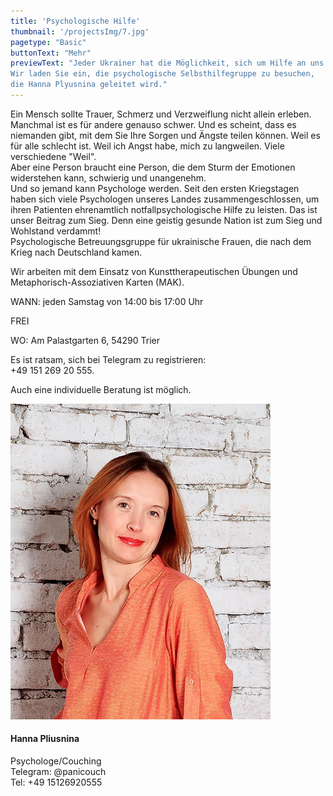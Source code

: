 ```yaml
---
title: 'Psychologische Hilfe'
thumbnail: '/projectsImg/7.jpg'
pagetype: "Basic"
buttonText: "Mehr"
previewText: "Jeder Ukrainer hat die Möglichkeit, sich um Hilfe an uns zu wenden und wird sie sicher erhalten.
Wir laden Sie ein, die psychologische Selbsthilfegruppe zu besuchen, 
die Hanna Plyusnina geleitet wird."
---
```


<div class=' m-0 bg-fixed bg-cover'>
        <div class='grid lg:grid-cols-2 3xl:gap-8 lg:gap-6 gap-4 mx-auto my-8 container w-4/5 border-2 border-red-400 dark:border-red-600'>
        <div class='text-left flex flex-col justify-center pl-4 md:pl-6 w-11/12'>
        <p class='text-black dark:text-white py-4 text-base text-justify'>Ein Mensch sollte Trauer, Schmerz und Verzweiflung nicht allein erleben. Manchmal ist es für andere genauso schwer. Und es scheint, dass es niemanden gibt, mit dem Sie Ihre Sorgen und Ängste teilen können. Weil es für alle schlecht ist. Weil ich Angst habe, mich zu langweilen. Viele verschiedene &quot;Weil&quot;.<br>
Aber eine Person braucht eine Person, die dem Sturm der Emotionen widerstehen kann, schwierig und unangenehm.<br>
Und so jemand kann Psychologe werden. Seit den ersten Kriegstagen haben sich viele Psychologen unseres Landes zusammengeschlossen, um ihren Patienten ehrenamtlich notfallpsychologische Hilfe zu leisten. Das ist unser Beitrag zum Sieg. Denn eine geistig gesunde Nation ist zum Sieg und Wohlstand verdammt!<br>
Psychologische Betreuungsgruppe für ukrainische Frauen, die nach dem Krieg nach Deutschland kamen.
        </p>   
         <p class='text-black dark:text-white py-0.5 text-base text-justify'>
        Wir arbeiten mit dem Einsatz von Kunsttherapeutischen Übungen und Metaphorisch-Assoziativen Karten (MAK).
        </p>
          <p class='text-black dark:text-white py-2 text-base text-justify' >
          WANN: jeden Samstag von 14:00 bis 17:00 Uhr </p>  
           <p class='text-black dark:text-white py-2 text-base text-justify'>
         FREI </p>
           <p class='text-black dark:text-white py-2 text-base text-justify'>
         WO: Am Palastgarten 6, 54290 Trier </p>
         <p class='text-black dark:text-white py-2 text-base text-justify'>
         Es ist ratsam, sich bei Telegram zu registrieren: <br>
         +49 151 269 20 555.</p>
         <p class='text-black dark:text-white py-6 text-base text-justify'>
Auch eine individuelle Beratung ist möglich.</p>      
    </div>
      <div class='flex flex-col justify-center px-4 md:px-6 w-full'> 
       <div class='relative flex justify-center '>
        <img src='/aboutImg/ourTeam/e57edb_4265bc9abc744880b04928e9a47f5335_mv2.jpg'>
    </div>
     <div class='flex flex-col justify-center'>
        <h4 class='text-2xl p-4 flex justify-center'>Hanna Pliusnina</h4>
            <p class='px-2 pb-2 flex justify-center'>Psychologe/Couching <br>
            Telegram: @panicouch <br>
            Tel: +49 15126920555</p>
            </div>
     </div>  
 </div>      
</div>
